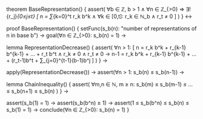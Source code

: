 theorem BaseRepresentation() {
  assert(
    ∀b ∈ ℤ, b > 1 ∧
    ∀n ∈ ℤ_{>0} ⇒ 
    ∃!{r_j}_{0≤j≤t} [
      n = ∑_{k=0}^t r_k b^k ∧
      ∀k ∈ [0,t]: r_k ∈ ℕ_b ∧
      r_t ≠ 0
    ]
  )
} ↔

proof BaseRepresentation() {
  setFunc(s_b(n): "number of representations of n in base b") →
  goal(∀n ∈ ℤ_{>0}: s_b(n) = 1) →
  
  lemma RepresentationDecrease() {
    assert(
      ∀n > 1: [
        n = r_k b^k + r_{k-1} b^{k-1} + ... + r_t b^t ∧
        r_k ≠ 0 ∧ r_t ≠ 0 →
        n-1 = r_k b^k + r_{k-1} b^{k-1} + ... + (r_t-1)b^t + ∑_{j=0}^{t-1}(b-1)b^j
      ]
    )
  } →
  
  apply(RepresentationDecrease()) →
  assert(∀n > 1: s_b(n) ≤ s_b(n-1)) →
  
  lemma ChainInequality() {
    assert(
      ∀m,n ∈ ℕ, m ≥ n: 
      s_b(m) ≤ s_b(m-1) ≤ ... ≤ s_b(n+1) ≤ s_b(n)
    )
  } →
  
  assert(s_b(1) = 1) →
  assert(s_b(b^n) ≥ 1) →
  assert(1 ≤ s_b(b^n) ≤ s_b(n) ≤ s_b(1) = 1) →
  conclude(∀n ∈ ℤ_{>0}: s_b(n) = 1)
}